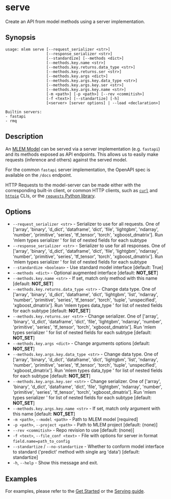 # serve

Create an API from model methods using a server implementation.

## Synopsis

```usage
usage: mlem serve [--request_serializer <str>]
                  [--response_serializer <str>]
                  [--standardize] [--methods <dict>]
                  [--methods.key.name <str>]
                  [--methods.key.returns.data_type <str>]
                  [--methods.key.returns.ser <str>]
                  [--methods.key.args <dict>]
                  [--methods.key.args.key.data_type <str>]
                  [--methods.key.args.key.ser <str>]
                  [--methods.key.args.key.name <str>]
                  [-m <path>] [-p <path>] [--rev <commitish>]
                  [-f <text>] [--standartize] [-h]
                  [<server> [server options] | --load <declaration>]

Builtin servers:
- fastapi
- rmq
```

## Description

An [MLEM Model](/doc/user-guide/basic-concepts#model) can be served via a server
implementation (e.g. `fastapi`) and its methods exposed as API endpoints. This
allows us to easily make requests (inference and others) against the served
model.

For the common `fastapi` server implementation, the OpenAPI spec is available on
the `/docs` endpoint.

HTTP Requests to the model-server can be made either with the corresponding
built-in client, or common HTTP clients, such as [`curl`](https://curl.se/) and
[`httpie`](https://httpie.io/) CLIs, or the
[`requests` Python library](https://requests.readthedocs.io).

## Options

- `--request_serializer <str>` - Serializer to use for all requests. One of
  ['array', 'binary', 'd_dict', 'dataframe', 'dict', 'file', 'lightgbm',
  'ndarray', 'number', 'primitive', 'series', 'tf_tensor', 'torch',
  'xgboost_dmatrix']. Run 'mlem types serializer <subtype>' for list of nested
  fields for each subtype
- `--response_serializer <str>` - Serializer to use for all responses. One of
  ['array', 'binary', 'd_dict', 'dataframe', 'dict', 'file', 'lightgbm',
  'ndarray', 'number', 'primitive', 'series', 'tf_tensor', 'torch',
  'xgboost_dmatrix']. Run 'mlem types serializer <subtype>' for list of nested
  fields for each subtype
- `--standardize <boolean>` - Use standard model interface [default: True]
- `--methods <dict>` - Optional augmented interface [default: __NOT_SET__]
- `--methods.key.name <str>` - If set, match only method with this name
  [default: __NOT_SET__]
- `--methods.key.returns.data_type <str>` - Change data type. One of ['array',
  'binary', 'd_dict', 'dataframe', 'dict', 'lightgbm', 'list', 'ndarray',
  'number', 'primitive', 'series', 'tf_tensor', 'torch', 'tuple', 'unspecified',
  'xgboost_dmatrix']. Run 'mlem types data_type <subtype>' for list of nested
  fields for each subtype [default: __NOT_SET__]
- `--methods.key.returns.ser <str>` - Change serializer. One of ['array',
  'binary', 'd_dict', 'dataframe', 'dict', 'file', 'lightgbm', 'ndarray',
  'number', 'primitive', 'series', 'tf_tensor', 'torch', 'xgboost_dmatrix']. Run
  'mlem types serializer <subtype>' for list of nested fields for each subtype
  [default: __NOT_SET__]
- `--methods.key.args <dict>` - Change arguments options [default: __NOT_SET__]
- `--methods.key.args.key.data_type <str>` - Change data type. One of ['array',
  'binary', 'd_dict', 'dataframe', 'dict', 'lightgbm', 'list', 'ndarray',
  'number', 'primitive', 'series', 'tf_tensor', 'torch', 'tuple', 'unspecified',
  'xgboost_dmatrix']. Run 'mlem types data_type <subtype>' for list of nested
  fields for each subtype [default: __NOT_SET__]
- `--methods.key.args.key.ser <str>` - Change serializer. One of ['array',
  'binary', 'd_dict', 'dataframe', 'dict', 'file', 'lightgbm', 'ndarray',
  'number', 'primitive', 'series', 'tf_tensor', 'torch', 'xgboost_dmatrix']. Run
  'mlem types serializer <subtype>' for list of nested fields for each subtype
  [default: __NOT_SET__]
- `--methods.key.args.key.name <str>` - If set, match only argument with this
  name [default: __NOT_SET__]
- `-m <path>`, `--model <path>` - Path to MLEM model [required]
- `-p <path>`, `--project <path>` - Path to MLEM project [default: (none)]
- `--rev <commitish>` - Repo revision to use [default: (none)]
- `-f <text>`, `--file_conf <text>` - File with options for server in format
  `field.name=path_to_config`
- `--standartize` / `--no-standartize` - Whether to conform model interface to
  standard ('predict' method with single arg 'data') [default: standartize]
- `-h`, `--help` - Show this message and exit.

## Examples

For examples, please refer to the [Get Started](/doc/get-started) or the
[Serving guide](/doc/user-guide/serving).
